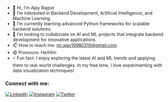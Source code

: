- 👋 Hi, I’m Ajay Rajput
- 👀 I’m interested in Backend Development, Artificial Intelligence, and Machine Learning.
- 🌱 I’m currently learning advanced Python frameworks for scalable backend solutions.
- 💞️ I’m looking to collaborate on AI and ML projects that integrate backend development for innovative applications.
- 📫 How to reach me: mr.ajay19980310@gmail.com
- 😄 Pronouns: He/Him
- ⚡ Fun fact: I enjoy exploring the latest AI and ML trends and applying them to real-world challenges. In my free time, I love experimenting with data visualization techniques!

### Connect with me:
[![LinkedIn](https://raw.githubusercontent.com/Ajay6387/Images/e9de256ac14b7ad31f14d179d4d292b713b77bbb/Screenshot%202024-04-14%20013849.png)](https://www.linkedin.com/in/ajay-rajput-b6475721b/)
[![Instagram](https://raw.githubusercontent.com/Ajay6387/Images/e9de256ac14b7ad31f14d179d4d292b713b77bbb/Screenshot%202024-04-14%20014000.png)](https://www.instagram.com/ajay_knp_78?utm_source=qr&igsh=MWY1b2ptbDhkMnRuNA==)
[![Twitter](https://raw.githubusercontent.com/Ajay6387/Images/493b0e40a9a7f2dcaa0f6347c7203057b12faf76/twitter_x_new_logo_x_rounded_icon_256078.png)](https://twitter.com/AjayRaj9555)
